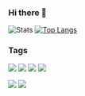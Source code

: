 ### Hi there 👋

![Stats](https://github-readme-stats.vercel.app/api?username=SimpliFly03&show_icons=true&theme=jolly&hide_title=true) [![Top Langs](https://github-readme-stats.vercel.app/api/top-langs/?username=SimpliFly03&layout=compact&theme=jolly)](https://github.com/anuraghazra/github-readme-stats)

### Tags
[![](https://img.shields.io/badge/Arch%20Linux-KDE-33aadd?style=flat-square&logo=arch-linux&logoColor=6cf)]()
[![](https://img.shields.io/badge/Ubuntu%20Server-18.04-E95420?style=flat-square&logo=ubuntu&logoColor=E95420)]()
[![](https://img.shields.io/badge/Windows-11-33aadd?style=flat-square&logo=windows&logoColor=6cf)]()
[![](https://img.shields.io/badge/Android-Q-3DDC84?style=flat-square&logo=Android&logoColor=3DDC84)]()

[![](https://img.shields.io/badge/Qemu-KVM-FF6600?style=flat-square&logo=qemu&logoColor=FF6600)]()
[![](https://img.shields.io/badge/Visual%20Studio-Code-33aadd?style=flat-square&logo=visual-studio-code&logoColor=6cf)]()

<!--
**SimpliFly03/SimpliFly03** is a ✨ _special_ ✨ repository because its `README.md` (this file) appears on your GitHub profile.

Here are some ideas to get you started:

- 🔭 I’m currently working on ...
- 🌱 I’m currently learning ...
- 👯 I’m looking to collaborate on ...
- 🤔 I’m looking for help with ...
- 💬 Ask me about ...
- 📫 How to reach me: ...
- 😄 Pronouns: ...
- ⚡ Fun fact: ...
-->

